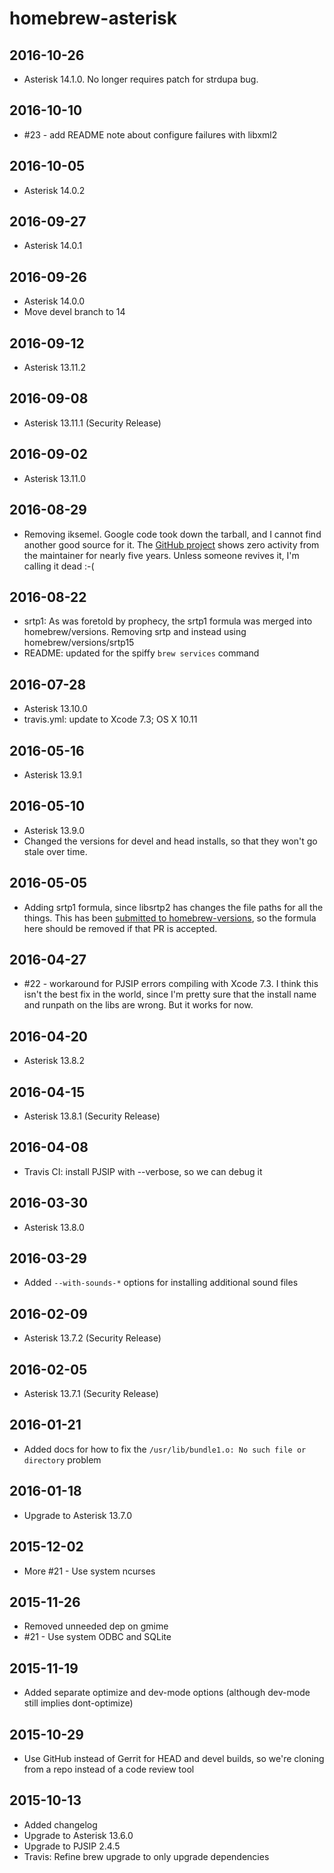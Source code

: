 # homebrew-asterisk

## 2016-10-26

 * Asterisk 14.1.0. No longer requires patch for strdupa bug.

## 2016-10-10

 * #23 - add README note about configure failures with libxml2

## 2016-10-05

 * Asterisk 14.0.2

## 2016-09-27

 * Asterisk 14.0.1

## 2016-09-26

 * Asterisk 14.0.0
 * Move devel branch to 14

## 2016-09-12

 * Asterisk 13.11.2

## 2016-09-08

 * Asterisk 13.11.1 (Security Release)

## 2016-09-02

 * Asterisk 13.11.0

## 2016-08-29

 * Removing iksemel. Google code took down the tarball, and I cannot find
   another good source for it. The [GitHub project][iksemel] shows zero activity
   from the maintainer for nearly five years. Unless someone revives it, I'm
   calling it dead :-(

 [iksemel]: https://github.com/meduketto/iksemel

## 2016-08-22

 * srtp1: As was foretold by prophecy, the srtp1 formula was merged into
   homebrew/versions. Removing srtp and instead using homebrew/versions/srtp15
 * README: updated for the spiffy `brew services` command

## 2016-07-28

 * Asterisk 13.10.0
 * travis.yml: update to Xcode 7.3; OS X 10.11

## 2016-05-16

 * Asterisk 13.9.1

## 2016-05-10

 * Asterisk 13.9.0
 * Changed the versions for devel and head installs, so that they won't
   go stale over time.

## 2016-05-05

 * Adding srtp1 formula, since libsrtp2 has changes the file paths for all
   the things. This has been [submitted to homebrew-versions][hv-srtp1], so
   the formula here should be removed if that PR is accepted.

   [hv-srtp1]: https://github.com/Homebrew/homebrew-versions/pull/1244

## 2016-04-27

 * #22 - workaround for PJSIP errors compiling with Xcode 7.3. I think this
   isn't the best fix in the world, since I'm pretty sure that the install name
   and runpath on the libs are wrong. But it works for now.

## 2016-04-20

 * Asterisk 13.8.2

## 2016-04-15

 * Asterisk 13.8.1 (Security Release)

## 2016-04-08

 * Travis CI: install PJSIP with --verbose, so we can debug it

## 2016-03-30

 * Asterisk 13.8.0

## 2016-03-29

 * Added `--with-sounds-*` options for installing additional sound files

## 2016-02-09

 * Asterisk 13.7.2 (Security Release)

## 2016-02-05

 * Asterisk 13.7.1 (Security Release)

## 2016-01-21

 * Added docs for how to fix the `/usr/lib/bundle1.o: No such file or directory`
   problem

## 2016-01-18

 * Upgrade to Asterisk 13.7.0

## 2015-12-02

 * More #21 - Use system ncurses

## 2015-11-26

 * Removed unneeded dep on gmime
 * #21 - Use system ODBC and SQLite

## 2015-11-19

 * Added separate optimize and dev-mode options (although dev-mode still implies
   dont-optimize)

## 2015-10-29

 * Use GitHub instead of Gerrit for HEAD and devel builds, so we're cloning
   from a repo instead of a code review tool

## 2015-10-13

 * Added changelog
 * Upgrade to Asterisk 13.6.0
 * Upgrade to PJSIP 2.4.5
 * Travis: Refine brew upgrade to only upgrade dependencies

